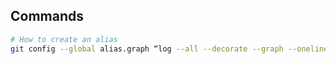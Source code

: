 ## Commands
```bash
# How to create an alias
git config --global alias.graph “log --all --decorate --graph --oneline”
```